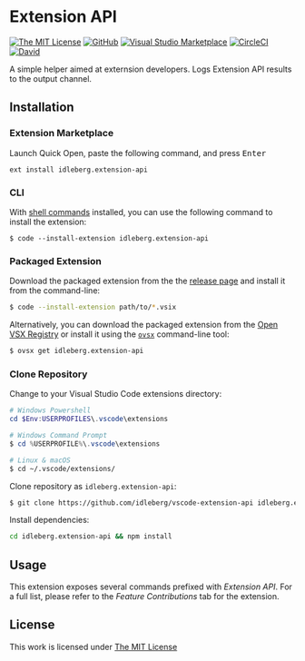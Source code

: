 # Extension API

[![The MIT License](https://flat.badgen.net/badge/license/MIT/orange)](http://opensource.org/licenses/MIT)
[![GitHub](https://flat.badgen.net/github/release/idleberg/vscode-extension-api)](https://github.com/idleberg/vscode-extension-api/releases)
[![Visual Studio Marketplace](https://vsmarketplacebadge.apphb.com/installs-short/idleberg.extension-api.svg?style=flat-square)](https://marketplace.visualstudio.com/items?itemName=idleberg.extension-api)
[![CircleCI](https://flat.badgen.net/circleci/github/idleberg/vscode-extension-api)](https://circleci.com/gh/idleberg/vscode-extension-api)
[![David](https://flat.badgen.net/david/dep/idleberg/vscode-extension-api)](https://david-dm.org/idleberg/vscode-extension-api)

A simple helper aimed at externsion developers. Logs Extension API results to the output channel.

## Installation

### Extension Marketplace

Launch Quick Open, paste the following command, and press <kbd>Enter</kbd>

`ext install idleberg.extension-api`

### CLI

With [shell commands](https://code.visualstudio.com/docs/editor/command-line) installed, you can use the following command to install the extension:

`$ code --install-extension idleberg.extension-api`

### Packaged Extension

Download the packaged extension from the the [release page](https://github.com/idleberg/vscode-extension-api/releases) and install it from the command-line:

```bash
$ code --install-extension path/to/*.vsix
```

Alternatively, you can download the packaged extension from the [Open VSX Registry](https://open-vsx.org/) or install it using the [`ovsx`](https://www.npmjs.com/package/ovsx) command-line tool:

```bash
$ ovsx get idleberg.extension-api
```

### Clone Repository

Change to your Visual Studio Code extensions directory:

```powershell
# Windows Powershell
cd $Env:USERPROFILES\.vscode\extensions

# Windows Command Prompt
$ cd %USERPROFILE%\.vscode\extensions
```

```bash
# Linux & macOS
$ cd ~/.vscode/extensions/
```

Clone repository as `idleberg.extension-api`:

```bash
$ git clone https://github.com/idleberg/vscode-extension-api idleberg.extension-api
```

Install dependencies:

```bash
cd idleberg.extension-api && npm install
```

## Usage

This extension exposes several commands prefixed with *Extension API*. For a full list, please refer to the *Feature Contributions* tab for the extension.

## License

This work is licensed under [The MIT License](https://opensource.org/licenses/MIT)
